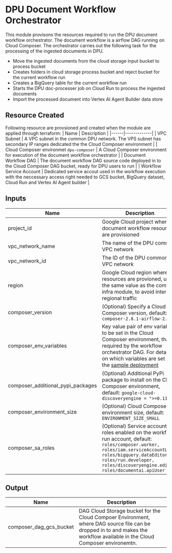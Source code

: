 # DPU Document Workflow Orchestrator
This module provisons the resources required to run the DPU document workflow orchestrator. The document workflow is a airflow DAG running on Cloud Composer. 
The orchestrator carries out the following task for the processing of the ingested documents in DPU.
- Move the ingested documents from the cloud storage input bucket to process bucket
- Creates folders in cloud storage process bucket and reject bucket for the current workflow run
- Creates a BigQuery table for the current workflow run
- Starts the DPU doc-processer job on Cloud Run to process the ingested documents
- Import the processed document into Vertex AI Agent Builder data store

## Resource Created
Following resource are provsioned and created when the module are applied through terraform:
| Name | Description |
|------|-------------|
| VPC Subnet | A VPC subnet in the common DPU network. The VPS subnet has secondary IP ranges dedicated the the Cloud Composer environment |
| Cloud Composer environmet `dpu-composer` | A Cloud Composer environment for execution of the document workflow orchestrator |
| Document Workflow DAG | The document workflow DAG source code deployed in to the Cloud Composer DAG bucket, ready for DPU users to run |
| Workflow Service Account | Dedicated service accout used in the workflow execution with the neccessary access right needed to GCS bucket, BigQuery dataset, Cloud Run and Vertex AI Agent builder |

## Inputs

| Name | Description |
|------|-------------|
| project_id | Google Cloud project where document workflow resource are provisioned |
| vpc_network_name | The name of the DPU common VPC network |
| vpc_network_id | The ID of the DPU common VPC network |
| region | Google Cloud region where the resources are provioned, used the same value as the common infra module, to avoid inter regional traffic |
| composer_version | (Optional) Specify a Cloud Composer version, default: `composer-2.8.1-airflow-2.7.3`|
| composer_env_variables | Key value pair of env variable to be set in the Cloud Composer environment, that required by the workflow orchestrator DAG. For details on which variables are set set the [sample deployment](../../sample-deployments/composer-orchestrated-process/main.tf) |
| composer_additional_pypi_packages | (Optional) Additional PyPi package to install on the Cloud Composer environment, default: `google-cloud-discoveryengine = ">=0.11.11"` |
| composer_environment_size | (Optional) Cloud Composer environment size, default: `ENVIRONMENT_SIZE_SMALL` |
| composer_sa_roles | (Optional) Service account roles  enabled on the workflow run account, default: `roles/composer.worker, roles/iam.serviceAccountUser, roles/bigquery.dataEditor, roles/run.developer, roles/discoveryengine.editor, roles/documentai.apiUser`|

## Output
| Name | Description |
|------|-------------|
| composer_dag_gcs_bucket | DAG Cloud Storage bucket for the Cloud Compoer Environment, where DAG source file can be dropped in to and makes the workflow available in the Cloud Composer environemtn. |